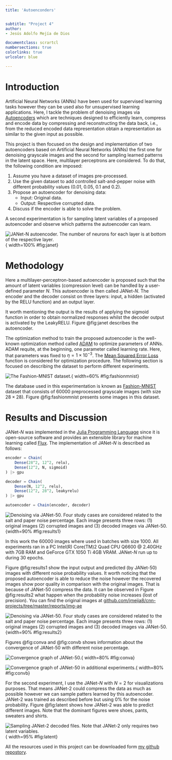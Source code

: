 ```yaml
---
title: 'Autoenconders'


subtitle: "Project 4"
author:
- Jesús Adolfo Mejía de Dios

documentclass: scrartcl
numbersections: true
colorlinks: true
urlcolor: blue

---
```





# Introduction

Artificial Neural Networks (ANNs) have been used for supervised learning
tasks however they can be used also for unsupervised learning applications. Here, I tackle the 
problem of denoising images via [Autoencoders](https://www.sciencedirect.com/science/article/pii/S0925231216315533)
which are techniques designed to efficiently learn, compress and encode data by compressing
and reconstructing the data back, i.e., from the reduced encoded data representation obtain
a representation as similar to the given input as possible.


This project is then focused on the design and implementation of two autoencoders based on
Artificial Neural Networks (ANNs) the first one for denoising grayscale images and the second for sampling
learned patterns in the latent space. Here, multilayer perceptrons are considered. To do
that, the following condition are imposed:

1. Assume you have a dataset of images pre-processed.
2. Use the given dataset to add controlled salt-and-pepper noise with different probability values
   (0.01, 0.05, 0.1 and 0.2).
3. Propose an autoencoder for denoising data:
    - Input: Original data.
    - Output: Respective corrupted data.
4. Discuss if the encoder is able to solve the problem.


A second experimentation is for sampling latent variables of a proposed autoencoder and
observe which patterns the autoencoder can learn.

![JANet-$N$ autoencoder. The number of neurons for each layer is at bottom of the respective layer.](img-ae/ae.png){ width=100% #fig:janet}



# Methodology

Here a multilayer-perceptron-based autoencoder is proposed such that the amount of latent variables (compression level) can be handled by a user-defined parameter $N$. This autoencoder is then called JANet-$N$. The encoder and the decoder consist on three layers: input, a hidden (activated by the RELU function) and an output layer.

It worth mentioning the output is the results of applying the sigmoid function in order to obtain normalized responses whilst the decoder output is activated by the LeakyRELU. Figure @fig:janet describes the autoencoder.


The optimization method to train the proposed autoencoder is the well-known optimization method called
[ADAM](https://arxiv.org/abs/1412.6980v8) to optimize parameters of ANNs. ADAM requite, at the beginning, one parameter called learning rate. Here, that parameters was fixed to $\eta =1\times 10^{-3}$.
The [Mean Squared Error Loss](https://research.google/pubs/pub38136.pdf) function is considered
for optimization procedure.
The following section is focused on describing the dataset to perform different experiments.

![ The Fashion-MNIST dataset.](img-ae/fashion-mnist.png){ width=60%  #fig:fashionmnist}




The database used in this experimentation is known as [Fashion-MNIST](https://www.cs.toronto.edu/~kriz/fashionmnist.html)
dataset that consists of 60000 preprocessed grayscale images (with size $28 \times 28$). Figure @fig:fashionmnist presents some images in this dataset.


# Results and Discussion

JANet-$N$ was implemented in the [Julia Programming Language](https://julialang.org/)
since it is open-source software and provides an extensible  library for machine learning
called [Flux](https://fluxml.ai). The implementation of JANet-$N$ is described as follows:

```julia
encoder = Chain(
    Dense(28^2, 12^2, relu),
    Dense(12^2, N, sigmoid)
) |> gpu

decoder = Chain(
    Dense(N, 12^2, relu),
    Dense(12^2, 28^2, leakyrelu)
) |> gpu 

autoencoder = Chain(encoder, decoder)
```

![Denoising via JANet-50. Four study cases are considered related to the salt and paper noise percentage. Each image presents three rows: (1) original images (2) corrupted images and (3) decoded images via JANet-50.](img-ae/ae-n50-1-20.png){width=90%  #fig:results1}

In this work the 60000 images where used in batches with size 1000. All experiments ran in a PC Intel(R) Core(TM)2 Quad CPU    Q6600  @ 2.40GHz with 7GB RAM and GeForce GTX 1050 Ti 4GB VRAM. JANet-$N$
run up to during 30 epochs.




Figure @fig:results1 show the input output and predicted (by JANet-50) images with different noise probability
values. It worth noticing that the
proposed autoencoder is able to reduce the noise however the recovered images show poor
quality in comparison with the original images. That is because of JANet-50 compress the
data. It can be observed in Figure @fig:results2 what happen when the probability noise increases (lost of precision). You can find the original images at [github.com/jmejia8/cnn-projects/tree/master/reports/img-ae](https://github.com/jmejia8/cnn-projects/tree/master/reports/img-ae)





![Denoising via JANet-50. Four study cases are considered related to the salt and paper noise percentage. Each image presents three rows: (1) original images (2) corrupted images and (3) decoded images via JANet-50.](img-ae/ae-n50-50-90.png){width=90%  #fig:results2}

Figures @fig:conva and @fig:convb shows information about the convergence of JANet-50 with different noise percentage.

![Convergence graph of JANet-50.](img-ae/conver.png){ width=80%  #fig:conva}

![Convergence graph of JANet-50 in additional experiments.](img-ae/conver2.png){ width=80%  #fig:convb}


For the second experiment, I use the JANet-$N$ with $N = 2$ for visualizations purposes.
That means JANet-2 could compress the data as much as possible however we can sample patters learned by this autoencoder. JANet-2 was trained as described before but using 0% for the noise probability. Figure @fig:latent shows how JANet-2 was able
to predict different images. Note that the dominant figures were shoes, pants, sweaters and shirts.

![Sampling JANet-2 decoded files. Note that JANet-2 only requires two latent variables.](img-ae/algo_N2_p0.0.png){ width=95% #fig:latent}

All the resources used in this project can be downloaded form [my github repostory](https://github.com/jmejia8/cnn-projects).












